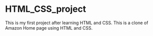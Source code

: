 # HTML_CSS_project
This is my first project after learning HTML and CSS.
This is a clone of Amazon Home page using HTML and CSS.
